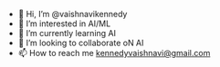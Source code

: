 - 👋 Hi, I’m @vaishnavikennedy
- 👀 I’m interested in AI/ML
- 🌱 I’m currently learning AI 
- 💞️ I’m looking to collaborate oN AI
- 📫 How to reach me kennedyvaishnavi@gmail.com

<!---
Back during my Under-graduation, I chose “Automation” as my career keyword. I begun my experience with process
automation based programming, soon discovered “Software Development”- as my Strength. Since then worked in
Software development team for automated systems for various industries. Further, expanded my horizons in artificial
intelligence based technology and core developments. Currently working in an AI based job.

In a nutshell, Software developer with AI expertise and AWS cloud certified machine learning speciality.
--->
